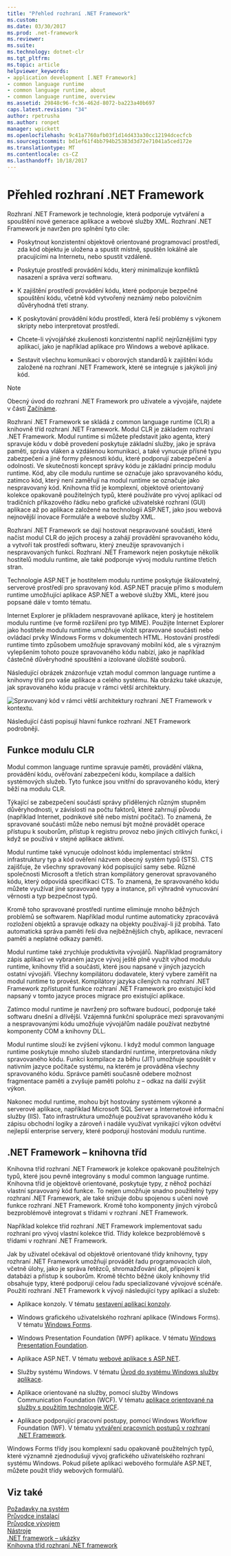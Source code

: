 ```yaml
---
title: "Přehled rozhraní .NET Framework"
ms.custom: 
ms.date: 03/30/2017
ms.prod: .net-framework
ms.reviewer: 
ms.suite: 
ms.technology: dotnet-clr
ms.tgt_pltfrm: 
ms.topic: article
helpviewer_keywords:
- application development [.NET Framework]
- common language runtime
- common language runtime, about
- common language runtime, overview
ms.assetid: 29848c96-fc36-462d-8072-ba223a40b697
caps.latest.revision: "34"
author: rpetrusha
ms.author: ronpet
manager: wpickett
ms.openlocfilehash: 9c41a7760afb03f1d14d433a30cc12194dcecfcb
ms.sourcegitcommit: bd1ef61f4bb794b25383d3d72e71041a5ced172e
ms.translationtype: MT
ms.contentlocale: cs-CZ
ms.lasthandoff: 10/18/2017
---
```

# <a name="overview-of-the-net-framework"></a>Přehled rozhraní .NET Framework

Rozhraní .NET Framework je technologie, která podporuje vytváření a spouštění nové generace aplikace a webové služby XML. Rozhraní .NET Framework je navržen pro splnění tyto cíle:

- Poskytnout konzistentní objektově orientované programovací prostředí, zda kód objektu je uložena a spustit místně, spuštěn lokálně ale pracujícími na Internetu, nebo spustit vzdáleně.

- Poskytuje prostředí provádění kódu, který minimalizuje konfliktů nasazení a správa verzí softwaru.

- K zajištění prostředí provádění kódu, které podporuje bezpečné spouštění kódu, včetně kód vytvořený neznámý nebo polovičním důvěryhodná třetí strany.

- K poskytování provádění kódu prostředí, která řeší problémy s výkonem skripty nebo interpretovat prostředí.

- Chcete-li vývojářské zkušenosti konzistentní napříč nejrůznějšími typy aplikací, jako je například aplikace pro Windows a webové aplikace.

- Sestavit všechnu komunikaci v oborových standardů k zajištění kódu založené na rozhraní .NET Framework, které se integruje s jakýkoli jiný kód.

> [!NOTE]
> Obecný úvod do rozhraní .NET Framework pro uživatele a vývojáře, najdete v části [Začínáme](../../../docs/framework/get-started/index.md).

Rozhraní .NET Framework se skládá z common language runtime (CLR) a knihovně tříd rozhraní .NET Framework. Modul CLR je základem rozhraní .NET Framework. Modul runtime si můžete představit jako agenta, který spravuje kódu v době provedení poskytuje základní služby, jako je správa paměti, správa vláken a vzdálenou komunikaci, a také vynucuje přísné typu zabezpečení a jiné formy přesnosti kódu, které podporují zabezpečení a odolnosti. Ve skutečnosti koncept správy kódu je základní princip modulu runtime. Kód, aby cíle modulu runtime se označuje jako spravovaného kódu, zatímco kód, který není zaměřují na modul runtime se označuje jako nespravovaný kód. Knihovna tříd je komplexní, objektově orientovaný kolekce opakovaně použitelných typů, které používáte pro vývoj aplikací od tradičních příkazového řádku nebo grafické uživatelské rozhraní (GUI) aplikace až po aplikace založené na technologii ASP.NET, jako jsou webová nejnovější inovace Formuláře a webové služby XML.

Rozhraní .NET Framework se dají hostovat nespravované součásti, které načíst modul CLR do jejich procesy a zahájí provádění spravovaného kódu, a vytvoří tak prostředí softwaru, který zneužije spravovaných i nespravovaných funkcí. Rozhraní .NET Framework nejen poskytuje několik hostitelů modulu runtime, ale také podporuje vývoj modulu runtime třetích stran.

Technologie ASP.NET je hostitelem modulu runtime poskytuje škálovatelný, serverové prostředí pro spravovaný kód. ASP.NET pracuje přímo s modulem runtime umožňující aplikace ASP.NET a webové služby XML, které jsou popsané dále v tomto tématu.

Internet Explorer je příkladem nespravované aplikace, který je hostitelem modulu runtime (ve formě rozšíření pro typ MIME). Použijte Internet Explorer jako hostitele modulu runtime umožňuje vložit spravované součásti nebo ovládací prvky Windows Forms v dokumentech HTML. Hostování prostředí runtime tímto způsobem umožňuje spravovaný mobilní kód, ale s výrazným vylepšením tohoto pouze spravovaného kódu nabízí, jako je například částečně důvěryhodné spouštění a izolované úložiště souborů.

Následující obrázek znázorňuje vztah modul common language runtime a knihovny tříd pro vaše aplikace a celého systému. Na obrázku také ukazuje, jak spravovaného kódu pracuje v rámci větší architektury.

![Spravovaný kód v rámci větší architektury](../../../docs/framework/get-started/media/circle.gif "kruh") rozhraní .NET Framework v kontextu.

Následující části popisují hlavní funkce rozhraní .NET Framework podrobněji.

## <a name="features-of-the-common-language-runtime"></a>Funkce modulu CLR

Modul common language runtime spravuje paměti, provádění vlákna, provádění kódu, ověřování zabezpečení kódu, kompilace a dalších systémových služeb. Tyto funkce jsou vnitřní do spravovaného kódu, který běží na modulu CLR.

Týkající se zabezpečení součástí správy přidělených různým stupněm důvěryhodnosti, v závislosti na počtu faktorů, které zahrnují původu (například Internet, podnikové sítě nebo místní počítač). To znamená, že spravované součásti může nebo nemusí být možné provádět operace přístupu k souborům, přístup k registru provoz nebo jiných citlivých funkcí, i když se používá v stejné aplikace aktivní.

Modul runtime také vynucuje odolnost kódu implementací striktní infrastruktury typ a kód ověření názvem obecný systém typů (STS). CTS zajišťuje, že všechny spravovaný kód popisující samy sebe. Různé společnosti Microsoft a třetích stran kompilátory generovat spravovaného kódu, který odpovídá specifikaci CTS. To znamená, že spravovaného kódu můžete využívat jiné spravované typy a instance, při výhradně vynucování věrnosti a typ bezpečnost typů.

Kromě toho spravované prostředí runtime eliminuje mnoho běžných problémů se softwarem. Například modul runtime automaticky zpracovává rozložení objektů a spravuje odkazy na objekty používají-li již probíhá. Tato automatická správa paměti řeší dva nejběžnějších chyb, aplikace, nevracení paměti a neplatné odkazy paměti.

Modul runtime také zrychluje produktivita vývojářů. Například programátory zápis aplikací ve vybraném jazyce vývoj ještě plně využít výhod modulu runtime, knihovny tříd a součásti, které jsou napsané v jiných jazycích ostatní vývojáři. Všechny kompilátoru dodavatele, který vybere zaměřit na modul runtime to provést. Kompilátory jazyka cílených na rozhraní .NET Framework zpřístupnit funkce rozhraní .NET Framework pro existující kód napsaný v tomto jazyce proces migrace pro existující aplikace.

Zatímco modul runtime je navržený pro software budoucí, podporuje také softwaru dnešní a dřívější. Vzájemná funkční spolupráce mezi spravovanými a nespravovanými kódu umožňuje vývojářům nadále používat nezbytné komponenty COM a knihovny DLL.

Modul runtime slouží ke zvýšení výkonu. I když modul common language runtime poskytuje mnoho služeb standardní runtime, interpretována nikdy spravovaného kódu. Funkci kompilace za běhu (JIT) umožňuje spouštět v nativním jazyce počítače systému, na kterém je prováděna všechny spravovaného kódu. Správce paměti současně odebere možnost fragmentace paměti a zvyšuje paměti polohu z – odkaz na další zvýšit výkon.

Nakonec modul runtime, mohou být hostovány systémem výkonné a serverové aplikace, například Microsoft SQL Server a Internetové informační služby (IIS). Tato infrastruktura umožňuje používat spravovaného kódu k zápisu obchodní logiky a zároveň i nadále využívat vynikající výkon odvětví nejlepší enterprise servery, které podporují hostování modulu runtime.

## <a name="net-framework-class-library"></a>.NET Framework – knihovna tříd

Knihovna tříd rozhraní .NET Framework je kolekce opakovaně použitelných typů, které jsou pevně integrovány s modul common language runtime. Knihovna tříd je objektově orientované, poskytuje typy, z něhož pochází vlastní spravovaný kód funkce. To nejen umožňuje snadno použitelný typy rozhraní .NET Framework, ale také snižuje dobu spojenou s učení nové funkce rozhraní .NET Framework. Kromě toho komponenty jiných výrobců bezproblémově integrovat s třídami v rozhraní .NET Framework.

Například kolekce tříd rozhraní .NET Framework implementovat sadu rozhraní pro vývoj vlastní kolekce tříd. Třídy kolekce bezproblémově s třídami v rozhraní .NET Framework.

Jak by uživatel očekával od objektově orientované třídy knihovny, typy rozhraní .NET Framework umožňují provádět řadu programovacích úloh, včetně úlohy, jako je správa řetězců, shromažďování dat, připojení k databázi a přístup k souborům. Kromě těchto běžné úkoly knihovny tříd obsahuje typy, které podporují celou řadu specializované vývojové scénáře. Použití rozhraní .NET Framework k vývoji následující typy aplikací a služeb:

- Aplikace konzoly. V tématu [sestavení aplikací konzoly](../../../docs/standard/building-console-apps.md).

- Windows grafického uživatelského rozhraní aplikace (Windows Forms). V tématu [Windows Forms](../../../docs/framework/winforms/index.md).

- Windows Presentation Foundation (WPF) aplikace. V tématu [Windows Presentation Foundation](../../../docs/framework/wpf/index.md).

- Aplikace ASP.NET. V tématu [webové aplikace s ASP.NET](../../../docs/framework/develop-web-apps-with-aspnet.md).

- Služby systému Windows. V tématu [Úvod do systému Windows služby aplikace](../../../docs/framework/windows-services/introduction-to-windows-service-applications.md).

- Aplikace orientované na služby, pomocí služby Windows Communication Foundation (WCF). V tématu [aplikace orientované na služby s použitím technologie WCF](../../../docs/framework/wcf/index.md).

- Aplikace podporující pracovní postupy, pomocí Windows Workflow Foundation (WF). V tématu [vytváření pracovních postupů v rozhraní .NET Framework](http://msdn.microsoft.com/en-us/cbf3880f-dc7b-466d-b808-1109b1223f4a).

Windows Forms třídy jsou komplexní sadu opakovaně použitelných typů, které významně zjednodušují vývoj grafického uživatelského rozhraní systému Windows. Pokud píšete aplikaci webového formuláře ASP.NET, můžete použít třídy webových formulářů.

## <a name="see-also"></a>Viz také

[Požadavky na systém](../../../docs/framework/get-started/system-requirements.md)   
[Průvodce instalací](../../../docs/framework/install/index.md)   
[Průvodce vývojem](../../../docs/framework/development-guide.md)   
[Nástroje](../../../docs/framework/tools/index.md)   
[.NET framework – ukázky](http://msdn.microsoft.com/en-us/177055f8-4a1f-43e7-aee6-995c196079b1)   
[Knihovna tříd rozhraní .NET framework](http://go.microsoft.com/fwlink/?LinkID=227195)
